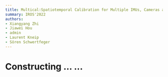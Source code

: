 ```yaml
---
title: Multical:Spatiotemporal Calibration for Multiple IMUs, Cameras and LiDARs
summary: IROS'2022 
authors: 
- Xiangyang Zhi
- Jiawei Hou
- admin 
- Laurent Kneip
- Sören Schwertfeger
---
```


# Constructing ... ...